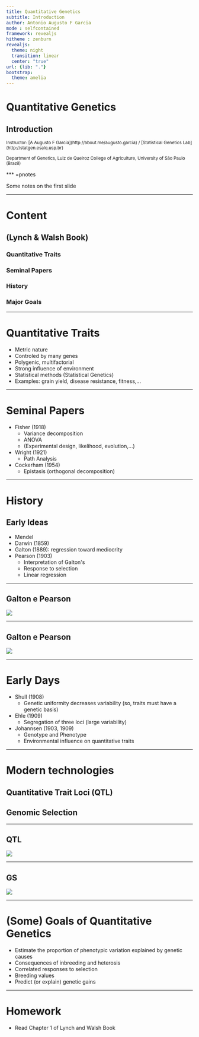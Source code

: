 ```yaml
---
title: Quantitative Genetics
subtitle: Introduction
author: Antonio Augusto F Garcia
mode : selfcontained
framework: revealjs
hitheme : zenburn
revealjs:
  theme: night
  transition: linear
  center: "true"
url: {lib: "."}
bootstrap:
  theme: amelia
---
```


# Quantitative Genetics

## Introduction

<small>
Instructor: [A Augusto F Garcia](http://about.me/augusto.garcia)
/ [Statistical Genetics Lab](http://statgen.esalq.usp.br) </small>

<small>Department of Genetics, Luiz de Queiroz College of Agriculture,
University of São Paulo (Brazil)</small>

<script src="http://ajax.googleapis.com/ajax/libs/jquery/1.9.1/jquery.min.js"></script>

*** =pnotes

Some notes on the first slide

---

# Content

## (Lynch & Walsh Book)

### Quantitative Traits
### Seminal Papers
### History
### Major Goals

---

# Quantitative Traits

  - Metric nature
  - Controled by many genes
  - Polygenic, multifactorial
  - Strong influence of environment
  - Statistical methods (Statistical Genetics)
  - Examples: grain yield, disease resistance, fitness,...

---


# Seminal Papers

  - Fisher (1918)
    - Variance decomposition
    - ANOVA
    - (Experimental design, likelihood, evolution,...)
  - Wright (1921)
    - Path Analysis
  - Cockerham (1954)
    - Epistasis (orthogonal decomposition)


---

# History

## Early Ideas
  - Mendel
  - Darwin (1859)
  - Galton (1889): regression toward mediocrity
  - Pearson (1903)
    - Interpretation of Galton's
    - Response to selection
    - Linear regression

---

## Galton e Pearson

![](./images/Fig1.jpg)


---

## Galton e Pearson
![](./images/Fig2.jpg)

---

# Early Days

  - Shull (1908)
    - Genetic uniformity decreases variability (so, traits must have a
      genetic basis)
  - Ehle (1909)
    - Segregation of three loci (large variability)
  - Johannsen (1903, 1909)
    - Genotype and Phenotype
    - Environmental influence on quantitative traits


---

# Modern technologies

## Quantitative Trait Loci (QTL)
## Genomic Selection

---

## QTL

![](./images/QTL.jpg)

---

## GS

![](./images/GS.jpg)

---

# (Some) Goals of Quantitative Genetics

  - Estimate the proportion of phenotypic variation explained by
    genetic causes
  - Consequences of inbreeding and heterosis
  - Correlated responses to selection
  - Breeding values
  - Predict (or explain) genetic gains

---

# Homework

  - Read Chapter 1 of Lynch and Walsh Book
